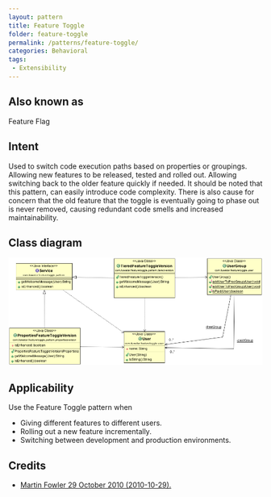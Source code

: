 ```yaml
---
layout: pattern
title: Feature Toggle
folder: feature-toggle
permalink: /patterns/feature-toggle/
categories: Behavioral
tags:
 - Extensibility
---
```


## Also known as
Feature Flag

## Intent
Used to switch code execution paths based on properties or groupings. Allowing new features to be released, tested
and rolled out. Allowing switching back to the older feature quickly if needed. It should be noted that this pattern,
can easily introduce code complexity. There is also cause for concern that the old feature that the toggle is eventually
going to phase out is never removed, causing redundant code smells and increased maintainability.

## Class diagram
![alt text](./etc/feature-toggle.png "Feature Toggle")

## Applicability
Use the Feature Toggle pattern when

* Giving different features to different users.
* Rolling out a new feature incrementally.
* Switching between development and production environments.

## Credits

* [Martin Fowler 29 October 2010 (2010-10-29).](http://martinfowler.com/bliki/FeatureToggle.html)
